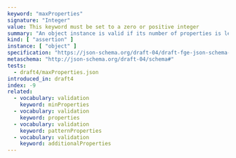 ```yaml
---
keyword: "maxProperties"
signature: "Integer"
value: This keyword must be set to a zero or positive integer
summary: "An object instance is valid if its number of properties is less than, or equal to, the value of this keyword."
kind: [ "assertion" ]
instance: [ "object" ]
specification: "https://json-schema.org/draft-04/draft-fge-json-schema-validation-00#rfc.section.5.4.1"
metaschema: "http://json-schema.org/draft-04/schema#"
tests:
  - draft4/maxProperties.json
introduced_in: draft4
index: -9
related:
  - vocabulary: validation
    keyword: minProperties
  - vocabulary: validation
    keyword: properties
  - vocabulary: validation
    keyword: patternProperties
  - vocabulary: validation
    keyword: additionalProperties
---
```

